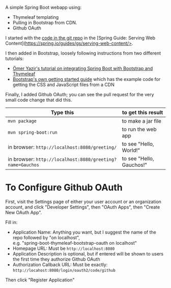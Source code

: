 

A simple Spring Boot webapp using:
* Thymeleaf templating
* Pulling in Bootstrap from CDN.
* Github OAuth

I started with the [code in the git repo](https://github.com/spring-guides/gs-serving-web-content.git) in the [Spring Guide: Serving Web Content](https://spring.io/guides/gs/serving-web-content/>.

I then added in Bootstrap, loosely following instructions from two different tutorials:
* [Ömer Yazir's tutorial on integrating Spring Boot with Bootstrap and Thymeleaf](https://medium.com/@omeryazir/how-to-integrate-spring-boot-with-bootstrap-and-thymeleaf-5744fc8475d)
* [Bootstrap's own getting started guide](https://getbootstrap.com/docs/4.3/getting-started/introduction/) which has the example code for getting the CSS and JavaScript files from a CDN

Finally, I added Github OAuth; you can see the pull request for the
very small code change that did this.

| Type this | to get this result |
|-----------|------------|
| `mvn package` | to make a jar file|
| `mvn spring-boot:run` | to run the web app|
| in browser: `http://localhost:8080/greeting/` | to see "Hello, World!" |
| in browser: `http://localhost:8080/greeting?name=Gauchos` | to see "Hello, Gauchos!"

# To Configure Github OAuth

First, visit the Settings page of either your user account or an organization account,
and click "Developer Settings", then "OAuth Apps", then "Create New OAuth App".

Fill in:
* Application Name: Anything you want, but I suggest the name of the repo followed by "on localhost",<br>
   e.g. "spring-boot-thymeleaf-bootstrap-oauth on localhost"
* Homepage URL: Must be `http://localhost:8080`
* Application Description is optional, but if entered will be shown to users the first time they authorize Github OAuth
* Authorization Callback URL: Must be exactly: `http://locahost:8080/login/oauth2/code/github`

Then click "Register Application"
